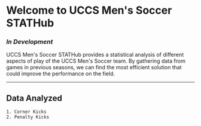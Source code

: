 # **Welcome to UCCS Men's Soccer STATHub**
### *In Development*

UCCS Men's Soccer STATHub provides a statistical analysis of different aspects of play of the UCCS Men's Soccer team. By gathering data from games in previous seasons, we can find the most efficient solution that could improve the performance on the field.

---

## Data Analyzed
```
1. Corner Kicks
2. Penalty Kicks
```
